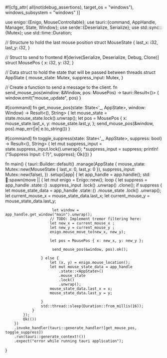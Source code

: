 #![cfg_attr(
    all(not(debug_assertions), target_os = "windows"),
    windows_subsystem = "windows"
)]

use enigo::{Enigo, MouseControllable};
use tauri::{command, AppHandle, Manager, State, Window};
use serde::{Deserialize, Serialize};
use std::sync::{Mutex};
use std::time::Duration;


// Structure to hold the last mouse position
struct MouseState {
    last_x: i32,
    last_y: i32,
}

// Struct to send to frontend
#[derive(Serialize, Deserialize, Debug, Clone)]
struct MousePos {
    x: i32,
    y: i32,
}

// Data struct to hold the state that will be passed between threads
struct AppState {
    mouse_state: Mutex<MouseState>,
    suppress_input: Mutex<bool>,
}

// Create a function to send a message to the client.
fn send_mouse_pos(window: &Window, pos: MousePos) -> tauri::Result<()> {
    window.emit("mouse_update", pos)
}

#[command]
fn get_mouse_pos(state: State<'_, AppState>, window: Window) -> Result<(), String> {
    let mouse_state = state.mouse_state.lock().unwrap();
    let pos = MousePos {
        x: mouse_state.last_x,
        y: mouse_state.last_y,
    };
    send_mouse_pos(&window, pos).map_err(|e| e.to_string())
}

#[command]
fn toggle_suppress(state: State<'_, AppState>, suppress: bool) -> Result<(), String> {
    let mut suppress_input = state.suppress_input.lock().unwrap();
    *suppress_input = suppress;
    println!("Suppress Input: {:?}", suppress);
    Ok(())
}


fn main() {
    tauri::Builder::default()
        .manage(AppState {
            mouse_state: Mutex::new(MouseState { last_x: 0, last_y: 0 }),
            suppress_input: Mutex::new(false),
        })
        .setup(|app| {
            let app_handle = app.handle();
            std::thread::spawn(move || {
                let mut enigo = Enigo::new();
                loop {
                    let suppress = app_handle
                        .state::<AppState>()
                        .suppress_input
                        .lock()
                        .unwrap()
                        .clone();
                    if suppress {
                        let mouse_state_data = app_handle
                            .state::<AppState>()
                            .mouse_state
                            .lock()
                            .unwrap();
                        let current_mouse_x = mouse_state_data.last_x;
                        let current_mouse_y = mouse_state_data.last_y;

                         let window = app_handle.get_window("main").unwrap();
                        // TODO: Implement tremor filtering here:
                        let new_x = current_mouse_x ;
                        let new_y = current_mouse_y ;
                        enigo.mouse_move_to(new_x, new_y);

                        let pos = MousePos { x: new_x, y: new_y };

                         send_mouse_pos(&window, pos).ok();

                    } else {
                        let (x, y) = enigo.mouse_location();
                        let mut mouse_state_data = app_handle
                            .state::<AppState>()
                            .mouse_state
                            .lock()
                            .unwrap();
                        mouse_state_data.last_x = x;
                        mouse_state_data.last_y = y;

                    }
                    std::thread::sleep(Duration::from_millis(16));
                }
            });
            Ok(())
        })
        .invoke_handler(tauri::generate_handler![get_mouse_pos, toggle_suppress])
        .run(tauri::generate_context!())
        .expect("error while running tauri application");
}
